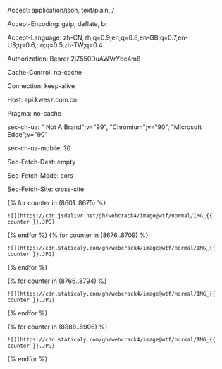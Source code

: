 Accept: application/json, text/plain, */*

Accept-Encoding: gzip, deflate, br

Accept-Language: zh-CN,zh;q=0.9,en;q=0.8,en-GB;q=0.7,en-US;q=0.6,no;q=0.5,zh-TW;q=0.4

Authorization: Bearer 2jZ550DuAWVrYbc4m8

Cache-Control: no-cache

Connection: keep-alive

Host: api.kwesz.com.cn

Pragma: no-cache

sec-ch-ua: " Not A;Brand";v="99", "Chromium";v="90", "Microsoft Edge";v="90"

sec-ch-ua-mobile: ?0

Sec-Fetch-Dest: empty

Sec-Fetch-Mode: cors

Sec-Fetch-Site: cross-site

{% for counter in (8601..8675) %}
  <!-- the stuff to be done followed by an increase in the 'counter' variable -->
    ![](https://cdn.jsdelivr.net/gh/webcrack4/image@wtf/normal/IMG_{{ counter }}.JPG)
{% endfor %}
{% for counter in (8676..8709) %}
  <!-- the stuff to be done followed by an increase in the 'counter' variable -->
    ![](https://cdn.staticaly.com/gh/webcrack4/image@wtf/normal/IMG_{{ counter }}.JPG)
{% endfor %}

{% for counter in (8766..8794) %}
  <!-- the stuff to be done followed by an increase in the 'counter' variable -->
    ![](https://cdn.staticaly.com/gh/webcrack4/image@wtf/normal/IMG_{{ counter }}.JPG)
{% endfor %}

{% for counter in (8888..8906) %}
  <!-- the stuff to be done followed by an increase in the 'counter' variable -->
    ![](https://cdn.staticaly.com/gh/webcrack4/image@wtf/normal/IMG_{{ counter }}.JPG)
{% endfor %}